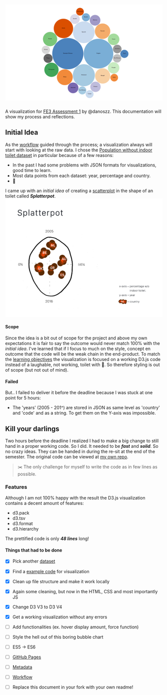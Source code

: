 # ![Assessment 1][banner]

A visualization for [FE3 Assessment 1](https://github.com/cmda-fe3/fe3-assessment-1) by @danoszz. This documentation will show my process and reflections.

## Initial Idea

As the [workflow](https://github.com/cmda-fe3/fe3-assessment-1#workflow) guided through the process; a visualization always will start with looking at the raw data. I chose the [Population without indoor toilet dataset](https://github.com/danoszz/course-17-18/tree/master/assessment-1#population-without-indoor-toilet) in particular because of a few reasons:

* In the past I had some problems with JSON formats for visualizations, good time to learn.
* Most data points from each dataset: year, percentage and country.
* 💩

I came up with an _initial idea_ of creating a [scatterplot](http://bl.ocks.org/weiglemc/6185069) in the shape of an toilet called ***Splatterpot***.
![alt text](assets/images/splatterpot-idea_sketch.jpg "Splatterpot Idea Sketch")

#### Scope

Since the idea is a bit out of scope for the project and above my own expectations it is fair to say the outcome would never match 100% with the _initial idea_. I've learned that if I focus to much on the style, concept en outcome that the code will be the weak chain in the end-product. To match the [learning objectives](https://github.com/cmda-fe3/course-17-18#subgoals) the visualization is focused on a working D3.js code instead of a laughable, not working, toilet with 💩. So therefore styling is out of scope (but not out of mind).

#### Failed

But.. I failed to deliver it before the deadline because I was stuck at one point for 5 hours:

* The 'years' (2005 - 201^) are stored in JSON as same level as 'country' and 'code' and as a string. To get them on the Y-axis was impossible.

## Kill your darlings

Two hours before the deadline I realized I had to make a big change to still hand in a proper working code. So I did. It needed to be ***fast*** and ***solid***. So no crazy ideas. They can be handed in during the re-sit at the end of the semester. The original code can be viewed at [my own repo](#).

> ✂️ The only challenge for myself to write the code as in few lines as possible.

### Features

Although I am not 100% happy with the result the D3.js visualization contains a decent amount of features:

* d3.pack
* d3.tsv
* d3.format
* d3.hierarchy

The prettified code is only ***48 lines*** long!


#### Things that had to be done

*   [x] Pick another [dataset](https://github.com/danoszz/course-17-18/tree/master/assessment-1)
*   [x] Find a [example code](blocksrepo) for visualization
*   [x] Clean up file structure and make it work locally
*   [x] Again some cleaning, but now in the HTML, CSS and most importantly JS
*   [x] Change D3 V3 to D3 V4
*   [x] Get a working visualization without any errors
*   [ ] Add functionalities (ex. hover display amount, force function)
*   [ ] Style the hell out of this boring bubble chart
*   [ ] ES5 -> ES6
*   [ ] [GitHub Pages](#github-pages)
*   [ ] [Metadata](#metadata)
*   [ ] [Workflow](#workflow)
*   [ ] Replace this document in your fork with your own readme!



[banner]: assets/images/preview-image.png

[a1]: https://github.com/cmda-fe3/course-17-18/tree/master/assessment-1#description

[data]: https://github.com/cmda-fe3/course-17-18/tree/master/assessment-1#data

[rubric]: https://github.com/cmda-fe3/course-17-18/tree/master/assessment-1#rubric

[fe3]: https://github.com/cmda-fe3

[cmda]: https://github.com/cmda

[pages]: https://pages.github.com

[blocksrepo]: https://bl.ocks.org/mbostock/4063269
